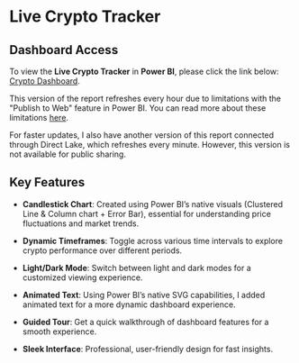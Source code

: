 # Live Crypto Tracker

## Dashboard Access
To view the **Live Crypto Tracker** in **Power BI**, please click the link below: 
[Crypto Dashboard](https://app.fabric.microsoft.com/view?r=eyJrIjoiMTRmMDE0MmMtNGVkNi00ZWQ2LTljY2EtNjViMmVmZTBmMjMzIiwidCI6IjA0NjZlNDc4LWQ5MjMtNDliOS1hZGYzLWRiYzI0MTVkOGEwZiJ9).

This version of the report refreshes every hour due to limitations with the "Publish to Web" feature in Power BI. You can read more about these limitations [here](https://learn.microsoft.com/en-us/power-bi/collaborate-share/service-publish-to-web#considerations-and-limitations).

For faster updates, I also have another version of this report connected through Direct Lake, which refreshes every minute. However, this version is not available for public sharing.

## Key Features

- **Candlestick Chart**:  Created using Power BI’s native visuals (Clustered Line & Column chart + Error Bar), essential for understanding price fluctuations and market trends.

- **Dynamic Timeframes**: Toggle across various time intervals to explore crypto performance over different periods.
  
- **Light/Dark Mode**: Switch between light and dark modes for a customized viewing experience.
  
- **Animated Text**: Using Power BI’s native SVG capabilities, I added animated text for a more dynamic dashboard experience.
  
- **Guided Tour**: Get a quick walkthrough of dashboard features for a smooth experience.
  
- **Sleek Interface**: Professional, user-friendly design for fast insights.
